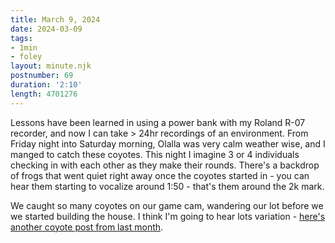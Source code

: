 ```yaml
---
title: March 9, 2024
date: 2024-03-09
tags:
- 1min
- foley
layout: minute.njk
postnumber: 69
duration: '2:10'
length: 4701276
---
```

Lessons have been learned in using a power bank with my Roland R-07 recorder, and now I can take > 24hr recordings of an environment. From Friday night into Saturday morning, Olalla was very calm weather wise, and I manged to catch these coyotes. This night I imagine 3 or 4 individuals checking in with each other as they make their rounds. There's a backdrop of frogs that went quiet right away once the coyotes started in - you can hear them starting to vocalize around 1:50 - that's them around the 2k mark.

We caught so many coyotes on our game cam, wandering our lot before we we started building the house.  I think I'm going to hear lots variation - [here's another coyote post from last month](https://www.listenfaster.com/main/48/).